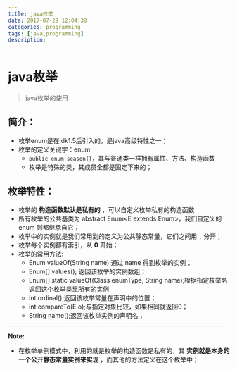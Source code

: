 ```yaml
---
title: java枚举
date: 2017-07-29 12:04:38
categories: programming
tags: [java,programming]
description:
---
```

# java枚举

> java枚举的使用

<!--more-->

## 简介：
- 枚举enum是在jdk1.5后引入的，是java高级特性之一；
- 枚举的定义关键字：enum
	- `public enum season{}`，其与普通类一样拥有属性、方法、构造函数
	- 枚举是特殊的类，其成员全都是固定下来的；


## 枚举特性：

- 枚举的 **构造函数默认是私有的** ，可以自定义枚举私有的构造函数
- 所有枚举的公共基类为 abstract Enum<E extends Enum<E>>，我们自定义的 enum 则都继承自它；
- 枚举中的实例就是我们常用到的定义为公共静态常量，它们之间用 `,` 分开；
- 枚举每个实例都有索引，从 **0** 开始；
- 枚举的常用方法:
	- Enum<E> valueOf(String name):通过 name 得到枚举的实例；
	- Enum<E>[] values(); 返回该枚举的实例数组；
	- Enum<E>[] static valueOf(Class<E extends Enum> enumType, String name);根据指定枚举名返回这个枚举类里所有的实例
	- int ordinal();返回该枚举常量在声明中的位置；
	- int compareTo(E o);与指定对象比较，如果相同就返回0；
	- String name();返回该枚举实例的声明名；


----------
**Note:**
- 在枚举单例模式中，利用的就是枚举的构造函数是私有的，其 **实例就是本身的一个公开静态常量实例来实现** ，而其他的方法定义在这个枚举中；
